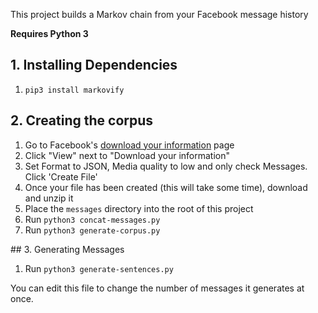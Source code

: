 This project builds a Markov chain from your Facebook message history

**Requires Python 3**

## 1. Installing Dependencies
1. `pip3 install markovify`

## 2. Creating the corpus

1. Go to Facebook's [download your information](https://www.facebook.com/settings?tab=your_facebook_information) page
2. Click "View" next to "Download your information"
2. Set Format to JSON, Media quality to low and only check Messages. Click 'Create File'
3. Once your file has been created (this will take some time), download and unzip it
4. Place the `messages` directory into the root of this project
5. Run `python3 concat-messages.py`
6. Run `python3 generate-corpus.py`

## 3. Generating Messages
1. Run `python3 generate-sentences.py`

You can edit this file to change the number of messages it generates at once.